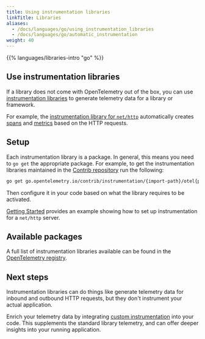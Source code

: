 ```yaml
---
title: Using instrumentation libraries
linkTitle: Libraries
aliases:
  - /docs/languages/go/using_instrumentation_libraries
  - /docs/languages/go/automatic_instrumentation
weight: 40
---
```


{{% languages/libraries-intro "go" %}}

## Use instrumentation libraries

If a library does not come with OpenTelemetry out of the box, you can use
[instrumentation libraries](/docs/specs/otel/glossary/#instrumentation-library)
to generate telemetry data for a library or framework.

For example, the
[instrumentation library for `net/http`](https://pkg.go.dev/go.opentelemetry.io/contrib/instrumentation/net/http/otelhttp)
automatically creates [spans](/docs/concepts/signals/traces/#spans) and
[metrics](/docs/concepts/signals/metrics/) based on the HTTP requests.

## Setup

Each instrumentation library is a package. In general, this means you need to
`go get` the appropriate package. For example, to get the instrumentation
libraries maintained in the
[Contrib repository](https://github.com/open-telemetry/opentelemetry-go-contrib)
run the following:

```sh
go get go.opentelemetry.io/contrib/instrumentation/{import-path}/otel{package-name}
```

Then configure it in your code based on what the library requires to be
activated.

[Getting Started](../getting-started/) provides an example showing how to set up
instrumentation for a `net/http` server.

## Available packages

A full list of instrumentation libraries available can be found in the
[OpenTelemetry registry](/ecosystem/registry/?language=go&component=instrumentation).

## Next steps

Instrumentation libraries can do things like generate telemetry data for inbound
and outbound HTTP requests, but they don't instrument your actual application.

Enrich your telemetry data by integrating
[custom instrumentation](../instrumentation/) into your code. This supplements
the standard library telemetry, and can offer deeper insights into your running
application.
